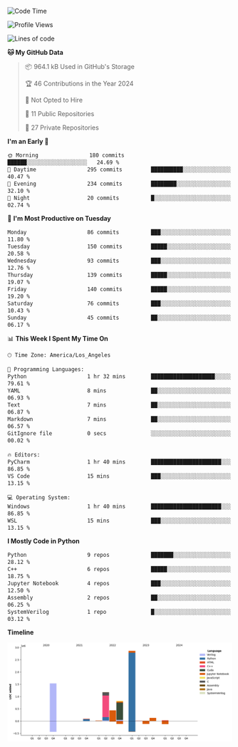 <!--START_SECTION:waka-->
![Code Time](http://img.shields.io/badge/Code%20Time-2%20hrs%2023%20mins-blue)

![Profile Views](http://img.shields.io/badge/Profile%20Views-40-blue)

![Lines of code](https://img.shields.io/badge/From%20Hello%20World%20I%27ve%20Written-7.1%20million%20lines%20of%20code-blue)

**🐱 My GitHub Data** 

> 📦 964.1 kB Used in GitHub's Storage 
 > 
> 🏆 46 Contributions in the Year 2024
 > 
> 🚫 Not Opted to Hire
 > 
> 📜 11 Public Repositories 
 > 
> 🔑 27 Private Repositories 
 > 
**I'm an Early 🐤** 

```text
🌞 Morning                180 commits         ██████░░░░░░░░░░░░░░░░░░░   24.69 % 
🌆 Daytime                295 commits         ██████████░░░░░░░░░░░░░░░   40.47 % 
🌃 Evening                234 commits         ████████░░░░░░░░░░░░░░░░░   32.10 % 
🌙 Night                  20 commits          █░░░░░░░░░░░░░░░░░░░░░░░░   02.74 % 
```
📅 **I'm Most Productive on Tuesday** 

```text
Monday                   86 commits          ███░░░░░░░░░░░░░░░░░░░░░░   11.80 % 
Tuesday                  150 commits         █████░░░░░░░░░░░░░░░░░░░░   20.58 % 
Wednesday                93 commits          ███░░░░░░░░░░░░░░░░░░░░░░   12.76 % 
Thursday                 139 commits         █████░░░░░░░░░░░░░░░░░░░░   19.07 % 
Friday                   140 commits         █████░░░░░░░░░░░░░░░░░░░░   19.20 % 
Saturday                 76 commits          ███░░░░░░░░░░░░░░░░░░░░░░   10.43 % 
Sunday                   45 commits          ██░░░░░░░░░░░░░░░░░░░░░░░   06.17 % 
```


📊 **This Week I Spent My Time On** 

```text
🕑︎ Time Zone: America/Los_Angeles

💬 Programming Languages: 
Python                   1 hr 32 mins        ████████████████████░░░░░   79.61 % 
YAML                     8 mins              ██░░░░░░░░░░░░░░░░░░░░░░░   06.93 % 
Text                     7 mins              ██░░░░░░░░░░░░░░░░░░░░░░░   06.87 % 
Markdown                 7 mins              ██░░░░░░░░░░░░░░░░░░░░░░░   06.57 % 
GitIgnore file           0 secs              ░░░░░░░░░░░░░░░░░░░░░░░░░   00.02 % 

🔥 Editors: 
PyCharm                  1 hr 40 mins        ██████████████████████░░░   86.85 % 
VS Code                  15 mins             ███░░░░░░░░░░░░░░░░░░░░░░   13.15 % 

💻 Operating System: 
Windows                  1 hr 40 mins        ██████████████████████░░░   86.85 % 
WSL                      15 mins             ███░░░░░░░░░░░░░░░░░░░░░░   13.15 % 
```

**I Mostly Code in Python** 

```text
Python                   9 repos             ███████░░░░░░░░░░░░░░░░░░   28.12 % 
C++                      6 repos             █████░░░░░░░░░░░░░░░░░░░░   18.75 % 
Jupyter Notebook         4 repos             ███░░░░░░░░░░░░░░░░░░░░░░   12.50 % 
Assembly                 2 repos             ██░░░░░░░░░░░░░░░░░░░░░░░   06.25 % 
SystemVerilog            1 repo              █░░░░░░░░░░░░░░░░░░░░░░░░   03.12 % 
```



**Timeline**

![Lines of Code chart](https://raw.githubusercontent.com/CanYing0913/CanYing0913/master/assets/bar_graph.png)


<!--END_SECTION:waka-->